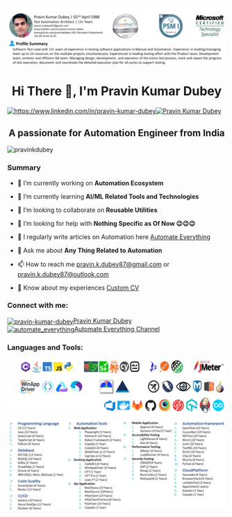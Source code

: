 ![logo](https://github.com/pravinkdubey/pravinkdubey/blob/main/Cover.png)

<h1 align="center">Hi There 👋, I'm Pravin Kumar Dubey </h1>
<a href="https://www.linkedin.com/in/pravin-kumar-dubey" rel="nofollow"><img src="https://img.shields.io/badge/Pravin Kumar Dubey-blue?style=flat-square&amp;logo=Linkedin&amp;logoColor=white&amp;link=https://www.linkedin.com/in/pravin-kumar-dubey" style="max-width: 100%;" align="center" alt="https://www.linkedin.com/in/pravin-kumar-dubey" data-canonical-src="https://img.shields.io/badge/Pravin Kumar Dubey-blue?style=flat-square&amp;logo=Linkedin&amp;logoColor=white&amp;link=https://www.linkedin.com/in/pravin-kumar-dubey" style="max-width: 100%></a>

<a href="https://github.com/pravinkdubey"><img align="center" alt="Pravin Kumar Dubey" data-canonical-src="https://img.shields.io/github/followers/pravinkdubey?label=follow&amp;style=social" style="max-width: 100%;"></a>

<h2 align="center">A passionate for Automation Engineer from India </h3>

<p align="left"> 
        <img src="https://komarev.com/ghpvc/?username=pravinkdubey&label=Profile%20views&color=0e75b6&style=flat"
        alt="pravinkdubey" />
</p>

<!--
<p align="left"> 
        <a href="https://github.com/ryo-ma/github-profile-trophy">
                <img src="https://github-profile-trophy.vercel.app/?username=pravinkdubey" alt="pravinkdubey" />
        </a>
</p>
-->
<h3>
<p align="left">
<h3 align="left">Summary</h3>

- 🔭 I’m currently working on **Automation Ecosystem**

- 🌱 I’m currently learning **AI/ML Related Tools and Technologies**
  
- 👯 I’m looking to collaborate on **Reusable Utilities**
  
- 🤝 I’m looking for help with **Nothing Specific as Of Now 😉😉😉**
  
- 📝 I regularly write articles on Automation here
<a href="https://www.linkedin.com/newsletters/6986920160938856448?lipi=urn%3Ali%3Apage%3Ad_flagship3_profile_view_base%3Bj4g9MwbDR%2Bm40vx3Hn%2FTMQ%3D%3D">Automate Everything</a>

- 💬 Ask me about **Any Thing Related to Automation**

- 📫 How to reach me <a href="mailto:pravin.k.dubey87@gmail.com">pravin.k.dubey87@gmail.com</a>
or
<a href="mailto:pravin.k.dubey87@outlook.com">pravin.k.dubey87@outlook.com</a>

- 📄 Know about my experiences
<a href="https://www.linkedin.com/in/pravin-kumar-dubey/overlay/1635531942651/single-media-viewer?type=DOCUMENT&profileId=ACoAACHSR60Bkx7GxN8Sqli8VM064Q-l70jhAnE&lipi=urn%3Ali%3Apage%3Ad_flagship3_profile_view_base%3Bj4g9MwbDR%2Bm40vx3Hn%2FTMQ%3D%3D">Custom CV</a>

</p>
</h3>
<h3 align="left">Connect with me:</h3>
<p align="left">
    <a href="https://linkedin.com/in/pravin-kumar-dubey" target="blank">
            <img align="center" src="https://raw.githubusercontent.com/rahuldkjain/github-profile-readme-generator/master/src/images/icons/Social/linked-in-alt.svg"
            alt="pravin-kumar-dubey" height="30" width="40">Pravin Kumar Dubey</img>
    </a>
        <br>
    <a href="https://www.youtube.com/@automate_everything" target="blank">
            <img align="center" src="https://raw.githubusercontent.com/rahuldkjain/github-profile-readme-generator/master/src/images/icons/Social/youtube.svg"
            alt="automate_everything" height="30" width="40">Automate Everything Channel</img>
    </a>
</p>

<h3 align="left">Languages and Tools:</h3>
<p align="center">
        <img align="center" src="https://github.com/pravinkdubey/pravinkdubey/blob/main/1690042717996.jpg"/>
</p>
<p>
        <img align="center" src="https://github.com/pravinkdubey/pravinkdubey/blob/main/Tools.png"/>
</p>

<!--
<p>
        <img align="left"
        src="https://github-readme-stats.vercel.app/api/top-langs?username=pravinkdubey&show_icons=true&locale=en&layout=compact"
        alt="pravinkdubey" />
</p>

<p>
        <img align="center"
        src="https://github-readme-stats.vercel.app/api?username=pravinkdubey&show_icons=true&locale=en"
        alt="pravinkdubey" />
</p>

<p>
        <img align="center" src="https://github-readme-streak-stats.herokuapp.com/?user=pravinkdubey&" alt="pravinkdubey" />
</p>
-->
